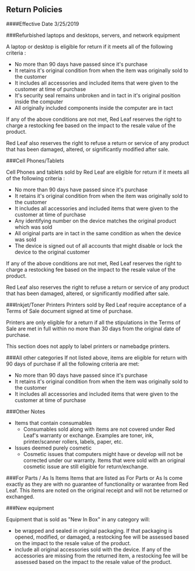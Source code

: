 ## Return Policies

####Effective Date 3/25/2019

###Refurbished laptops and desktops, servers, and network equipment

A laptop or desktop is eligible for return if it meets all of the following criteria :

* No more than 90 days have passed since it's purchase
* It retains it's original condition from when the item was originally sold to the customer
* It includes all accessories and included items that were given to the customer at time of purchase
* It's security seal remains unbroken and in tact in it's original position inside the computer
* All originally included components inside the computer are in tact

If any of the above conditions are not met, Red Leaf reserves the right to charge a restocking fee based on the impact to the resale value of the product.

Red Leaf also reserves the right to refuse a return or service of any product that has been damaged, altered, or significantly modified after sale.

###Cell Phones/Tablets

Cell Phones and tablets sold by Red Leaf are eligible for return if it meets all of the following criteria :

* No more than 90 days have passed since it's purchase
* It retains it's original condition from when the item was originally sold to the customer
* It includes all accessories and included items that were given to the customer at time of purchase
* Any identifying number on the device matches the original product which was sold
* All original parts are in tact in the same condition as when the device was sold
* The device is signed out of all accounts that might disable or lock the device to the original customer

If any of the above conditions are not met, Red Leaf reserves the right to charge a restocking fee based on the impact to the resale value of the product.

Red Leaf also reserves the right to refuse a return or service of any product that has been damaged, altered, or significantly modified after sale.

###Inkjet/Toner Printers
Printers sold by Red Leaf require acceptance of a Terms of Sale document signed at time of purchase.

Printers are only eligible for a return if all the stipulations in the Terms of Sale are met in full within no more than 30 days from the original date of purchase.

This section does not apply to label printers or namebadge printers.

###All other categories
If not listed above, items are eligible for return with 90 days of purchase if all the following criteria are met: 

* No more than 90 days have passed since it's purchase
* It retains it's original condition from when the item was originally sold to the customer
* It includes all accessories and included items that were given to the customer at time of purchase

###Other Notes

- Items that contain consumables
	- Consumables sold along with items are not covered under Red Leaf's warranty or exchange. Examples are toner, ink, printer/scanner rollers, labels, paper, etc.
- Issues deemed purely cosmetic
	- Cosmetic issues that computers might have or develop will not be corrected under our warranty. Items that were sold with an original cosmetic issue are still eligible for return/exchange. 

###For Parts / As Is Items
Items that are listed as For Parts or As Is come exactly as they are with no guarantee of functionality or warantee from Red Leaf. This items are noted on the original receipt and will not be returned or exchanged.

###New equipment

Equipment that is sold as "New In Box" in any category will:

* be wrapped and sealed in original packaging. If that packaging is opened, modified, or damaged, a restocking fee will be assessed based on the impact to the resale value of the product.
* include all original accessories sold with the device. If any of the accessories are missing from the returned item, a restocking fee will be assessed based on the impact to the resale value of the product.

